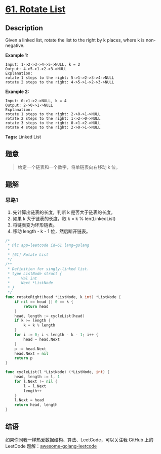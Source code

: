 # [61. Rotate List][title]

## Description

Given a linked list, rotate the list to the right by k places, where k is non-negative.

**Example 1:**

```
Input: 1->2->3->4->5->NULL, k = 2
Output: 4->5->1->2->3->NULL
Explanation:
rotate 1 steps to the right: 5->1->2->3->4->NULL
rotate 2 steps to the right: 4->5->1->2->3->NULL
```

**Example 2:**

```
Input: 0->1->2->NULL, k = 4
Output: 2->0->1->NULL
Explanation:
rotate 1 steps to the right: 2->0->1->NULL
rotate 2 steps to the right: 1->2->0->NULL
rotate 3 steps to the right: 0->1->2->NULL
rotate 4 steps to the right: 2->0->1->NULL
```

**Tags:** Linked List

## 题意
> 给定一个链表和一个数字，将单链表向右移动 k 位。

## 题解

### 思路1
1. 先计算出链表的长度，判断 k 是否大于链表的长度。
1. 如果 k 大于链表的长度，取 k = k % len(LinkedList)
1. 将链表变为环形链表。
1. 移动 length - k - 1 位，然后断开链表。

```go
/*
 * @lc app=leetcode id=61 lang=golang
 *
 * [61] Rotate List
 */
/**
 * Definition for singly-linked list.
 * type ListNode struct {
 *     Val int
 *     Next *ListNode
 * }
 */
func rotateRight(head *ListNode, k int) *ListNode {
    if nil == head || 0 == k {
		return head
	}
	head, length := cycleList(head)
	if k >= length {
		k = k % length
	}
	for i := 0; i < length - k - 1; i++ {
		head = head.Next
	}
	p := head.Next
	head.Next = nil
	return p
}

func cycleList(l *ListNode) (*ListNode, int) {
	head, length := l, 1
	for l.Next != nil {
		l = l.Next
		length++
	}
	l.Next = head
	return head, length
}
```

## 结语

如果你同我一样热爱数据结构、算法、LeetCode，可以关注我 GitHub 上的 LeetCode 题解：[awesome-golang-leetcode][me]

[title]: https://leetcode.com/problems/rotate-list/description/
[me]: https://github.com/kylesliu/awesome-golang-algorithm
